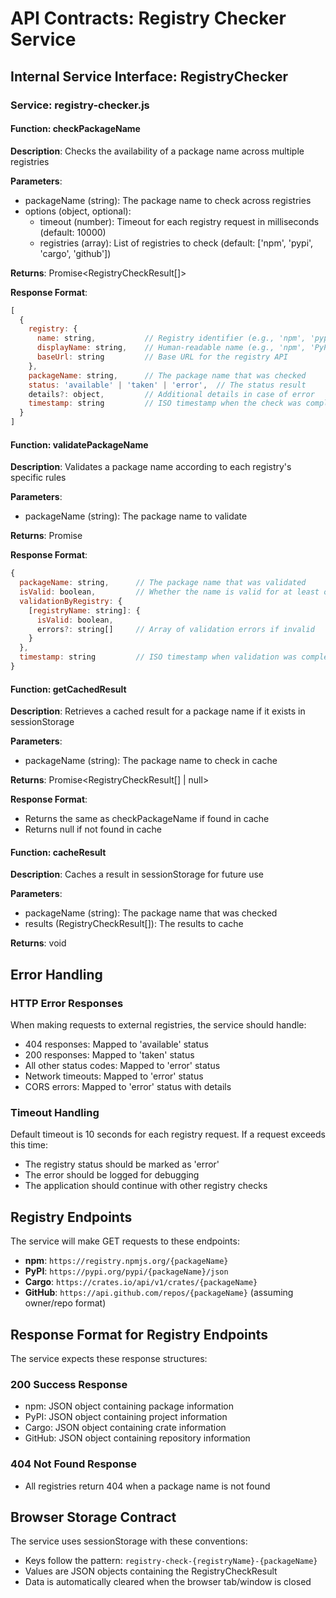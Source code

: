 # API Contracts: Registry Checker Service

## Internal Service Interface: RegistryChecker

### Service: registry-checker.js

#### Function: checkPackageName

**Description**: Checks the availability of a package name across multiple registries

**Parameters**:
- packageName (string): The package name to check across registries
- options (object, optional):
  - timeout (number): Timeout for each registry request in milliseconds (default: 10000)
  - registries (array): List of registries to check (default: ['npm', 'pypi', 'cargo', 'github'])

**Returns**: Promise<RegistryCheckResult[]>

**Response Format**:
```javascript
[
  {
    registry: {
      name: string,           // Registry identifier (e.g., 'npm', 'pypi', 'cargo', 'github')
      displayName: string,    // Human-readable name (e.g., 'npm', 'PyPI', 'Cargo', 'GitHub')
      baseUrl: string         // Base URL for the registry API
    },
    packageName: string,      // The package name that was checked
    status: 'available' | 'taken' | 'error',  // The status result
    details?: object,         // Additional details in case of error
    timestamp: string         // ISO timestamp when the check was completed
  }
]
```

#### Function: validatePackageName

**Description**: Validates a package name according to each registry's specific rules

**Parameters**:
- packageName (string): The package name to validate

**Returns**: Promise<ValidationResult>

**Response Format**:
```javascript
{
  packageName: string,      // The package name that was validated
  isValid: boolean,         // Whether the name is valid for at least one registry
  validationByRegistry: {
    [registryName: string]: {
      isValid: boolean,
      errors?: string[]     // Array of validation errors if invalid
    }
  },
  timestamp: string         // ISO timestamp when validation was completed
}
```

#### Function: getCachedResult

**Description**: Retrieves a cached result for a package name if it exists in sessionStorage

**Parameters**:
- packageName (string): The package name to check in cache

**Returns**: Promise<RegistryCheckResult[] | null>

**Response Format**:
- Returns the same as checkPackageName if found in cache
- Returns null if not found in cache

#### Function: cacheResult

**Description**: Caches a result in sessionStorage for future use

**Parameters**:
- packageName (string): The package name that was checked
- results (RegistryCheckResult[]): The results to cache

**Returns**: void

## Error Handling

### HTTP Error Responses

When making requests to external registries, the service should handle:

- 404 responses: Mapped to 'available' status
- 200 responses: Mapped to 'taken' status
- All other status codes: Mapped to 'error' status
- Network timeouts: Mapped to 'error' status
- CORS errors: Mapped to 'error' status with details

### Timeout Handling

Default timeout is 10 seconds for each registry request. If a request exceeds this time:

- The registry status should be marked as 'error'
- The error should be logged for debugging
- The application should continue with other registry checks

## Registry Endpoints

The service will make GET requests to these endpoints:

- **npm**: `https://registry.npmjs.org/{packageName}`
- **PyPI**: `https://pypi.org/pypi/{packageName}/json`
- **Cargo**: `https://crates.io/api/v1/crates/{packageName}`
- **GitHub**: `https://api.github.com/repos/{packageName}` (assuming owner/repo format)

## Response Format for Registry Endpoints

The service expects these response structures:

### 200 Success Response
- npm: JSON object containing package information
- PyPI: JSON object containing project information
- Cargo: JSON object containing crate information
- GitHub: JSON object containing repository information

### 404 Not Found Response
- All registries return 404 when a package name is not found

## Browser Storage Contract

The service uses sessionStorage with these conventions:

- Keys follow the pattern: `registry-check-{registryName}-{packageName}`
- Values are JSON objects containing the RegistryCheckResult
- Data is automatically cleared when the browser tab/window is closed